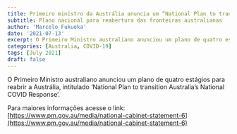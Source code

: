 ```yaml
---
title: Primeiro ministro da Austrália anuncia um “National Plan to transition Australia’s National COVID Response”
subtitle: Plano nacional para reabertura das fronteiras australianas 
author: 'Marcelo Fukuoka'
date: '2021-07-13'
excerpt: O Primeiro Ministro australiano anunciou um plano de quatro estágios para reabrir a Austrália
categories: [Australia, COVID-19]
tags: [July 2021] 
draft: false
---
```

O Primeiro Ministro australiano anunciou um plano de quatro estágios para reabrir a Austrália, intitulado ‘National Plan to transition Australia’s National COVID Response’.

Para maiores informações acesse o link:
[https://www.pm.gov.au/media/national-cabinet-statement-6](https://www.pm.gov.au/media/national-cabinet-statement-6)

